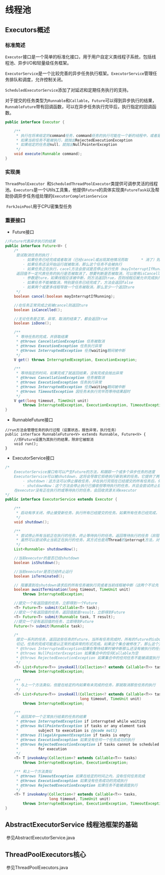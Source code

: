 # 线程池

## Executors概述

### 标准简述	

`Executor`接口是一个简单的标准化接口，用于用户自定义类线程子系统，包括线程池、异步I/O和轻量级任务框架。

​	`ExecutorService`是一个比较完善的异步任务执行框架。`ExecutorService`管理任务排队和调度，允许控制关闭。

​	`ScheduledExecutorService`添加了对延迟和定期任务执行的支持。

​	对于提交的任务类型为`Runnable`和`Callable`，`Future`可以得到异步执行的结果，`RunnableFuture`带有回调函数，可以在异步任务执行完毕后，执行指定的回调函数。

```java
public interface Executor {

    /**
     * 执行在将来给定的command任务，command任务的执行可能在一个新的线程中，或者是池化的线程中，亦或者是在调用者线程中
     * 如果当前任务不能被执行，就抛出RejectedExecutionException
     * 如果给定的任务是null，就抛出NullPointerException
     */
    void execute(Runnable command);
}
```

### 实现类

​	`ThreadPoolExecutor `和`ScheduledThreadPoolExecutor`类提供可调参灵活的线程池。`Executors`是一个Utils工具集，他提供`Future`的具体实现类`FutureTask`以及帮助协调异步任务组处理的`ExecutorCompletionService`

​	`ForkJoinPool`用于CPU密集型任务

### 重要接口

- Future接口

```java
//Future代表异步执行的结果
public interface Future<V> {
    /*
     尝试取消任务的执行：
     	· 如果任务已经完成或者取消（已经cancel或出现其他情况而取      * 消了）则不会有任何影响
     	· 如果任务还没开始运行就被取消，那么这个任务不会被执行
        · 如果任务正在执行，cacel方法会尝试是否停止执行任务（mayInterruptIfRunning参数决定）
     返回值不一定代表任务的执行是否被取消了，想要判断是否被取消，可以使用isCancelled方法判断
     	· 参数是ture，如果线程应该被中断，则方法返回true，否则线程应被允许完成执行
     	· 如果任务不能被取消，特别是任务已经完成了，方法会返回false
     	· 如果两个或更多线程导致一个任务被取消，那么至少一个返回ture
     */
    boolean cancel(boolean mayInterruptIfRunning);

    //在任务正常完成之前被cancel则返回ture
    boolean isCancelled();

    //无论任务是正常、异常、取消的结束了，都会返回true
    boolean isDone();

    /**
     * 等待任务的完成，并获取结果
     * @throws CancellationException 任务被取消
     * @throws ExecutionException 任务执行异常
     * @throws InterruptedException 任务waiting期间被中断
     */
    V get() throws InterruptedException, ExecutionException;

    /**
     * 等待指定的时间，如果完成了就返回结果，没有完成会抛出异常
     * @throws CancellationException 任务被取消
     * @throws ExecutionException 任务执行异常
     * @throws InterruptedException 任务waiting期间被中断
     * @throws TimeoutException 因任务未执行完毕而等待结果超时
     */
    V get(long timeout, TimeUnit unit)
        throws InterruptedException, ExecutionException, TimeoutException;
}
```

- RunnableFuture接口

```
//run方法会管理任务的执行过程（设置状态，报告异常，执行任务）
public interface RunnableFuture<V> extends Runnable, Future<V> {
    //将Future设置为其执行的结果，除非它被取消
    void run();
}
```

- ExecutorService接口

```java
/*
	ExecutorService接口有可以产生Future的方法，和跟踪一个或多个异步任务的进度
	ExecutorService可以被shutdown，这将会导致它拒绝执行新到来的任务。它提供了两	种关闭的方式：
		· shutdown：这方法可以停止接收任务，并在执行完现在已经提交的所有任务后，停			止执行
		· shutdownNow：这个方法会停止执行已接收但等待执行的任务，并且会尝试终止目			 前正在执行的任务。
	在executor没有正在执行的或等待执行的任务，会回收资源关闭executor
*/
public interface ExecutorService extends Executor {

    /**
     * 启动有序关闭，停止接受新任务，执行所有已经提交的任务。如果所有任务已经完成，		则，该方法是非阻塞的。
     */
    void shutdown();

    /**
     * 尝试停止所有当前正在执行的任务，终止等待执行的任务。返回等待执行的任务（非阻		塞的）
     * 虽然可以尝试停止当前正在执行的任务，其方式也是用Thread的interrupt方法，对		   于不响应中断的线程，可能不会停止
     */
    List<Runnable> shutdownNow();

    //当前executor的是否已经shutdown
    boolean isShutdown();

    //当前executor是否已经终止运行
    boolean isTerminated();

    // 阻塞直到在shutdown请求后的所有任务被执行完或者当前线程被中断（这两个不论先	   后）
    boolean awaitTermination(long timeout, TimeUnit unit)
        throws InterruptedException;

	//提交一个有返回值的任务，立即得到一个Future
    <T> Future<T> submit(Callable<T> task);
    //提交一个有返回值的任务，返回值就是result，立即得到Future
    <T> Future<T> submit(Runnable task, T result);
    //提交一个没有返回值的任务，立即得到Future
    Future<?> submit(Runnable task);

    /*
     提交一系列的任务，返回这些任务的future，当所有任务完成时，所有的future的isDone方法会返回ture
     切记，任务的完成可能是以正常的或异常的形式完成。如果这个集合被修改了，那么这个方法的结果将是未定义的			
     * @throws InterruptedException如果在等待结果时被中断那么还没有被执行的任务将会被取消执行
     * @throws NullPointerException 如果集合中的任何Callable为空
     * @throws RejectedExecutionException 如果集合中的任何任务不能被调度执行
     */
    <T> List<Future<T>> invokeAll(Collection<? extends Callable<T>> tasks)
        throws InterruptedException;

    /**
     * 与上一个方法类似，但是在给定的内如果有未完成的任务，那就取消那些任务的执行
     */
    <T> List<Future<T>> invokeAll(Collection<? extends Callable<T>> tasks,
                                  long timeout, TimeUnit unit)
        throws InterruptedException;

    /**
     * 返回其中一个正常执行结束的任务的结果
     * @throws InterruptedException if interrupted while waiting
     * @throws NullPointerException if tasks or any element task
     *         subject to execution is {@code null}
     * @throws IllegalArgumentException if tasks is empty
     * @throws ExecutionException 如果没有任何一个任务成功的执行
     * @throws RejectedExecutionException if tasks cannot be scheduled
     *         for execution
     */
    <T> T invokeAny(Collection<? extends Callable<T>> tasks)
        throws InterruptedException, ExecutionException;

    /** 和上一个方法类似
     * @throws TimeoutException 如果在给定的时间之内，没有任何任务完成
     * @throws ExecutionException 如果没有任务成功的完成执行
     * @throws RejectedExecutionException 如果任务不能被调度执行
     */
    <T> T invokeAny(Collection<? extends Callable<T>> tasks,
                    long timeout, TimeUnit unit)
        throws InterruptedException, ExecutionException, TimeoutException;
}
```



## AbstractExecutorService 线程池框架的基础

​	参见AbstractExecutorService.java

## ThreadPoolExecutors核心

​	参见ThreadPoolExecutors.java
